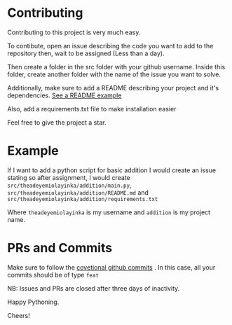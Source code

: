 
# Contributing

Contributing to this project is very much easy.

To contibute, open an issue describing the code you want to add to the repository
then, wait to be assigned (Less than a day).

Then create a folder in the src folder with your github username. Inside this folder, create
another folder with the name of the issue you want to solve.

Additionally, make sure to add a README describing your project and it's dependencies. [See a README example](https://github.com/theadeyemiolayinka/python-scripts/blob/main/src/Dellucifer/Colour-Detection-CV/README.md)

Also, add a requirements.txt file to make installation easier

Feel free to give the project a star.

# Example
If I want to add a python script for basic addition
I would create an issue stating so after assignment, I would 
create `src/theadeyemiolayinka/addition/main.py`, `src/theadeyemiolayinka/addition/README.md` and `src/theadeyemiolayinka/addition/requirements.txt`

Where `theadeyemiolayinka` is my username and `addition` is my project name.

# PRs and Commits
Make sure to follow the [covetional github commits](https://gist.github.com/qoomon/5dfcdf8eec66a051ecd85625518cfd13) . In this case, all your commits should be of type `feat`

NB: Issues and PRs are closed after three days of inactivity.

Happy Pythoning.

Cheers!
